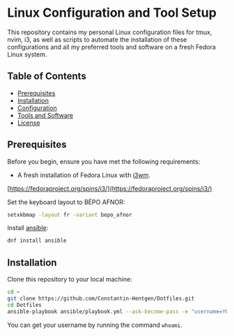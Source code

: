# Linux Configuration and Tool Setup

This repository contains my personal Linux configuration files for tmux, nvim, i3, as well as scripts to automate the installation of these configurations and all my preferred tools and software on a fresh Fedora Linux system.

## Table of Contents

- [Prerequisites](#prerequisites)
- [Installation](#installation)
- [Configuration](#configuration)
- [Tools and Software](#tools-and-software)
- [License](#license)

## Prerequisites

Before you begin, ensure you have met the following requirements:

- A fresh installation of Fedora Linux with [i3wm](https://i3wm.org/).

[https://fedoraproject.org/spins/i3/](https://fedoraproject.org/spins/i3/)

Set the keyboard layout to BÉPO AFNOR:

```bash
setxkbmap -layout fr -variant bepo_afnor
```

Install [ansible](https://www.ansible.com/):

```bash
dnf install ansible
```

## Installation

Clone this repository to your local machine:

```bash
cd ~
git clone https://github.com/Constantin-Hentgen/Dotfiles.git
cd Dotfiles
ansible-playbook ansible/playbook.yml --ask-become-pass -e "username=YOUR_USERNAME"
```

You can get your username by running the command `whoami`.
